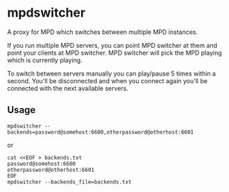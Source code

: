 # mpdswitcher
A proxy for MPD which switches between multiple MPD instances.

If you run multiple MPD servers, you can point MPD switcher at them and point
your clients at MPD switcher. MPD switcher will pick the MPD playing which is
currently playing.

To switch between servers manually you can play/pause 5 times within a second.
You'll be disconnected and when you connect again you'll be connected with the
next available servers.

## Usage
```shell
mpdswitcher --backends=password@somehost:6600,otherpassword@otherhost:6601
```

or
```shell
cat <<EOF > backends.txt
password@somehost:6600
otherpassword@otherhost:6601
EOF
mpdswitcher --backends_file=backends.txt
```
